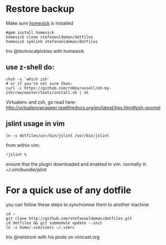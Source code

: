 # Restore backup

Make sure [homesick](http://rubygems.org/gems/homesick "homesick is handles all your symlinks :] ") is installed

    #gem install homesick
    homesick clone stefanooldeman/dotfiles
    homesick symlink stefanooldeman/dotfiles

tnx @technicalpickles with homesick

## use z-shell do:

    chsh -s `which zsh`
    # or if you're not sure then:
    curl -L https://github.com/robbyrussell/oh-my-zsh/raw/master/tools/install.sh | sh

Virtualenv and zsh, go read here: http://virtualenvwrapper.readthedocs.org/en/latest/tips.html#zsh-prompt

## jslint usage in vim

    ln -s dotfiles/usr/bin/jslint /usr/bin/jslint

from within vim:

    !jslint %

ensure that the plugin downloaded and enabled in vim. normally in ~/.vim/bundle/jslint

# For a quick use of any dotfile

you can follow these steps to synchronise them to another machine

    cd ~
    git clone http://github.com/stefanooldeman/dotfiles.git
    cd dotfiles && git submodule update --init
    ln -s home/.vim/vimrc ~/.vimrc

tnx @nelstrom with his posts on vimcast.org
